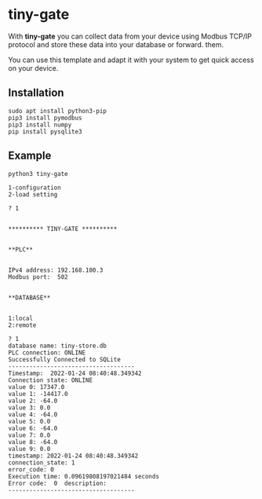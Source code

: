 # tiny-gate
With **tiny-gate** you can collect data from your device using Modbus TCP/IP protocol and store these data into your database or forward. them.

You can use this template and adapt it with your system to get quick access on your device.

## Installation
```
sudo apt install python3-pip
pip3 install pymodbus
pip3 install numpy
pip install pysqlite3
```

## Example
```
python3 tiny-gate
```
```
1-configuration
2-load setting

? 1


********** TINY-GATE **********


**PLC**


IPv4 address: 192.168.100.3
Modbus port:  502


**DATABASE**


1:local
2:remote

? 1
database name: tiny-store.db
PLC connection: ONLINE
Successfully Connected to SQLite
------------------------------------
Timestamp:  2022-01-24 08:40:48.349342
Connection state: ONLINE
value 0: 17347.0
value 1: -14417.0
value 2: -64.0
value 3: 0.0
value 4: -64.0
value 5: 0.0
value 6: -64.0
value 7: 0.0
value 8: -64.0
value 9: 0.0
timestamp: 2022-01-24 08:40:48.349342
connection_state: 1
error_code: 0
Execution time: 0.09619808197021484 seconds 
Error code:  0  description:   
------------------------------------
```




